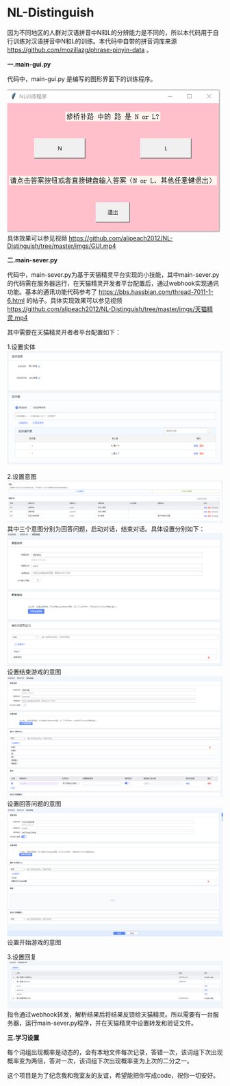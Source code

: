 # NL-Distinguish

因为不同地区的人群对汉语拼音中N和L的分辨能力是不同的，所以本代码用于自行训练对汉语拼音中N和L的训练。本代码中自带的拼音词库来源 https://github.com/mozillazg/phrase-pinyin-data 。

**一.main-gui.py**

代码中，main-gui.py 是编写的图形界面下的训练程序。

![image](https://github.com/alipeach2012/NL-Distinguish/blob/master/imgs/gui.png)
具体效果可以参见视频 https://github.com/alipeach2012/NL-Distinguish/tree/master/imgs/GUI.mp4 


**二.main-sever.py**

代码中，main-sever.py为基于天猫精灵平台实现的小技能，其中main-sever.py的代码需在服务器运行，在天猫精灵开发者平台配置后，通过webhook实现通讯功能。基本的通讯功能代码参考了
https://bbs.hassbian.com/thread-7011-1-6.html 的帖子。具体实现效果可以参见视频 https://github.com/alipeach2012/NL-Distinguish/tree/master/imgs/天猫精灵.mp4

其中需要在天猫精灵开者者平台配置如下：

1.设置实体
![image](https://github.com/alipeach2012/NL-Distinguish/blob/master/imgs/st1.png)


2.设置意图
![image](https://github.com/alipeach2012/NL-Distinguish/blob/master/imgs/yt4.png)
其中三个意图分别为回答问题，启动对话，结束对话。具体设置分别如下：
![image](https://github.com/alipeach2012/NL-Distinguish/blob/master/imgs/yt1.png)
设置结束游戏的意图
![image](https://github.com/alipeach2012/NL-Distinguish/blob/master/imgs/yt2.png)
设置回答问题的意图
![image](https://github.com/alipeach2012/NL-Distinguish/blob/master/imgs/yt3.png)
设置开始游戏的意图

3.设置回复
![image](https://github.com/alipeach2012/NL-Distinguish/blob/master/imgs/hf.png)
指令通过webhook转发，解析结果后将结果反馈给天猫精灵。所以需要有一台服务器，运行main-sever.py程序，并在天猫精灵中设置转发和验证文件。

**三.学习设置**

每个词组出现概率是动态的，会有本地文件每次记录，答错一次，该词组下次出现概率变为两倍，答对一次，该词组下次出现概率变为上次的二分之一。


这个项目是为了纪念我和我室友的友谊，希望能把你写成code，祝你一切安好。

